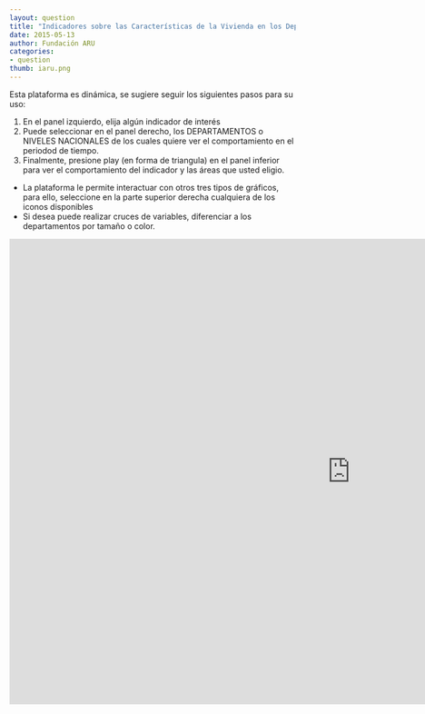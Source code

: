 ```yaml
---
layout: question
title: "Indicadores sobre las Características de la Vivienda en los Departamentos y a nivel Nacional Urbano-Rural, 1999 - 2013"
date: 2015-05-13
author: Fundación ARU
categories:
- question
thumb: iaru.png
---
```

Esta plataforma es dinámica, se sugiere seguir los siguientes pasos para su uso:
	
1. En el panel izquierdo, elija algún indicador de interés
2. Puede seleccionar en el panel derecho, los DEPARTAMENTOS o NIVELES NACIONALES de los cuales quiere ver el comportamiento en el periodod de tiempo.
3. Finalmente, presione play (en forma de triangula) en el panel inferior para ver el comportamiento del indicador y las áreas que usted eligio.

* La plataforma le permite interactuar con otros tres tipos de gráficos, para ello, seleccione en la parte superior derecha cualquiera de los iconos disponibles
* Si desea puede realizar cruces de variables, diferenciar a los departamentos por tamaño o color.

<iframe frameborder="0" src="http://opendatabolivia.github.io/vivd_nacional.html" width="1200" height="820" align="center"> 
